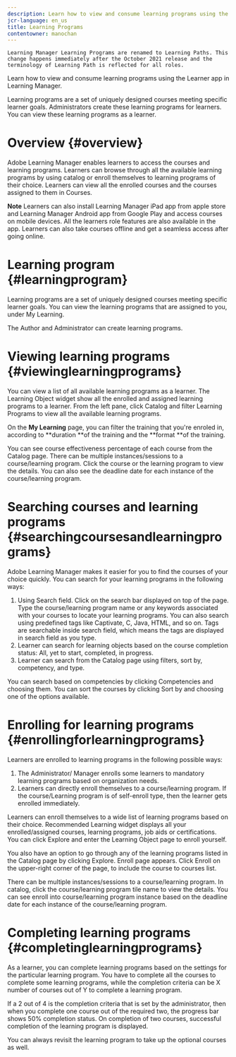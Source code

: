 ```yaml
---
description: Learn how to view and consume learning programs using the Learner app in Learning Manager.
jcr-language: en_us
title: Learning Programs
contentowner: manochan
---
```

`Learning Manager Learning Programs are renamed to Learning Paths. This change happens immediately after the October 2021 release and the terminology of Learning Path is reflected for all roles.`

Learn how to view and consume learning programs using the Learner app in Learning Manager.

Learning programs are a set of uniquely designed courses meeting specific learner goals. Administrators create these learning programs for learners. You can view these learning programs as a learner.

# Overview  {#overview}

Adobe Learning Manager enables learners to access the courses and learning programs. Learners can browse through all the available learning programs by using catalog or enroll themselves to learning programs of their choice. Learners can view all the enrolled courses and the courses assigned to them in Courses.

**Note** 
Learners can also install Learning Manager iPad app from apple store and Learning Manager Android app from Google Play and access courses on mobile devices. All the learners role features are also available in the app. Learners can also take courses offline and get a seamless access after going online.&nbsp;

# Learning program  {#learningprogram}

Learning programs are a set of uniquely designed courses meeting specific learner goals. You can view the learning programs that are assigned to you, under My Learning.

The Author and Administrator can create learning programs.

# Viewing learning programs  {#viewinglearningprograms}

You can view a list of all available learning programs as a learner. The Learning Object widget show all the enrolled and assigned learning programs to a learner. From the left pane, click Catalog and filter Learning Programs to view all the available learning programs.

On the **My Learning** page, you can filter the training that you're enroled in, according to **duration **of the training and the **format **of the training.

You can see course effectiveness percentage of each course from the Catalog page. There can be multiple instances/sessions to a course/learning program. Click the course or the learning program to view the details. You can also see the deadline date for each instance of the course/learning program.

# Searching courses and learning programs  {#searchingcoursesandlearningprograms}

Adobe Learning Manager makes it easier for you to find the courses of your choice quickly. You can search for your learning programs in the following ways:

1. Using Search field. Click on the search bar displayed on top of the page. Type the course/learning program name or any keywords associated with your courses to locate your learning programs.&nbsp;You can also search using predefined tags like Captivate, C, Java, HTML, and so on. Tags are searchable inside search field, which means the tags are displayed in search field as you type.
1. Learner can search for learning objects based on the course completion status: All, yet to start, completed, in progress.
1. Learner can search from the Catalog page using filters, sort by, competency, and type.

You can search based on competencies by clicking Competencies and choosing them. You can sort the courses by clicking Sort by and choosing one of the options available.

# Enrolling for learning programs  {#enrollingforlearningprograms}

Learners are enrolled to learning programs in the following possible ways:

1. The Administrator/ Manager enrolls some learners to mandatory learning programs based on organization needs.
1. Learners can directly enroll themselves to a course/learning program. If the course/Learning program is of self-enroll type, then the learner gets enrolled immediately.

Learners can enroll themselves to a wide list of learning programs based on their choice. Recommended Learning widget displays all your enrolled/assigned courses, learning programs, job aids or certifications. You can click Explore and enter the Learning Object page to enroll yourself.

You also have an option to go through any of the learning programs listed in the Catalog page by clicking Explore.&nbsp;Enroll page appears. Click Enroll on the upper-right corner of the page, to include the course to courses list.

There can be multiple instances/sessions to a course/learning program. In catalog, click the course/learning program tile name to view the details. You can see enroll into course/learning program instance based on the deadline date for each instance of the course/learning program.

# Completing learning programs {#completinglearningprograms}

As a learner, you can complete learning programs based on the settings for the particular learning program. You have to complete all the courses to complete some learning programs, while the completion criteria can be X number of courses out of Y to complete a learning program.

If a 2 out of 4 is the completion criteria that is set by the administrator, then when you complete one course out of the required two, the progress bar shows 50% completion status. On completion of two courses, successful completion of the learning program is displayed.&nbsp;

You can always revisit the learning program to take up the optional courses as well.
